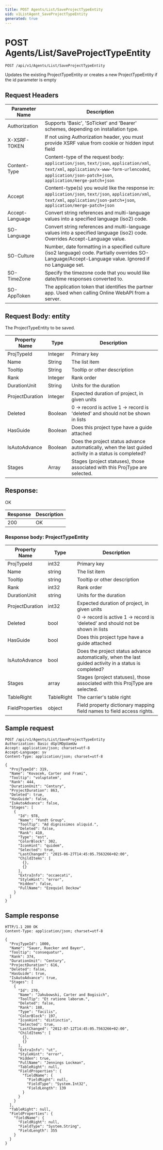 ```yaml
---
title: POST Agents/List/SaveProjectTypeEntity
uid: v1ListAgent_SaveProjectTypeEntity
generated: true
---
```


# POST Agents/List/SaveProjectTypeEntity

```http
POST /api/v1/Agents/List/SaveProjectTypeEntity
```

Updates the existing ProjectTypeEntity or creates a new ProjectTypeEntity if the id parameter is empty








## Request Headers

| Parameter Name | Description |
|----------------|-------------|
| Authorization  | Supports 'Basic', 'SoTicket' and 'Bearer' schemes, depending on installation type. |
| X-XSRF-TOKEN   | If not using Authorization header, you must provide XSRF value from cookie or hidden input field |
| Content-Type | Content-type of the request body: `application/json`, `text/json`, `application/xml`, `text/xml`, `application/x-www-form-urlencoded`, `application/json-patch+json`, `application/merge-patch+json` |
| Accept         | Content-type(s) you would like the response in: `application/json`, `text/json`, `application/xml`, `text/xml`, `application/json-patch+json`, `application/merge-patch+json` |
| Accept-Language | Convert string references and multi-language values into a specified language (iso2) code. |
| SO-Language | Convert string references and multi-language values into a specified language (iso2) code. Overrides Accept-Language value. |
| SO-Culture | Number, date formatting in a specified culture (iso2 language) code. Partially overrides SO-Language/Accept-Language value. Ignored if no Language set. |
| SO-TimeZone | Specify the timezone code that you would like date/time responses converted to. |
| SO-AppToken | The application token that identifies the partner app. Used when calling Online WebAPI from a server. |

## Request Body: entity 

The ProjectTypeEntity to be saved. 

| Property Name | Type |  Description |
|----------------|------|--------------|
| ProjTypeId | Integer | Primary key |
| Name | String | The list item |
| Tooltip | String | Tooltip or other description |
| Rank | Integer | Rank order |
| DurationUnit | String | Units for the duration |
| ProjectDuration | Integer | Expected duration of project, in given units |
| Deleted | Boolean | 0 -&gt; record is active 1 -&gt; record is 'deleted' and should not be shown in lists |
| HasGuide | Boolean | Does this project type have a guide attached |
| IsAutoAdvance | Boolean | Does the project status advance automatically, when the last guided activity in a status is completed? |
| Stages | Array | Stages (project statuses), those associated with this ProjType are selected. |

## Response:

OK

| Response | Description |
|----------------|-------------|
| 200 | OK |

### Response body: ProjectTypeEntity

| Property Name | Type |  Description |
|----------------|------|--------------|
| ProjTypeId | int32 | Primary key |
| Name | string | The list item |
| Tooltip | string | Tooltip or other description |
| Rank | int32 | Rank order |
| DurationUnit | string | Units for the duration |
| ProjectDuration | int32 | Expected duration of project, in given units |
| Deleted | bool | 0 -&gt; record is active 1 -&gt; record is 'deleted' and should not be shown in lists |
| HasGuide | bool | Does this project type have a guide attached |
| IsAutoAdvance | bool | Does the project status advance automatically, when the last guided activity in a status is completed? |
| Stages | array | Stages (project statuses), those associated with this ProjType are selected. |
| TableRight | TableRight | The carrier's table right |
| FieldProperties | object | Field property dictionary mapping field names to field access rights. |

## Sample request

```http!
POST /api/v1/Agents/List/SaveProjectTypeEntity
Authorization: Basic dGplMDpUamUw
Accept: application/json; charset=utf-8
Accept-Language: sv
Content-Type: application/json; charset=utf-8

{
  "ProjTypeId": 319,
  "Name": "Kovacek, Carter and Frami",
  "Tooltip": "voluptatem",
  "Rank": 444,
  "DurationUnit": "Century",
  "ProjectDuration": 863,
  "Deleted": true,
  "HasGuide": false,
  "IsAutoAdvance": false,
  "Stages": [
    {
      "Id": 978,
      "Name": "Yundt Group",
      "ToolTip": "Ad dignissimos aliquid.",
      "Deleted": false,
      "Rank": 410,
      "Type": "est",
      "ColorBlock": 302,
      "IconHint": "quidem",
      "Selected": true,
      "LastChanged": "2015-06-27T14:45:05.7563266+02:00",
      "ChildItems": [
        {},
        {}
      ],
      "ExtraInfo": "occaecati",
      "StyleHint": "error",
      "Hidden": false,
      "FullName": "Ezequiel Deckow"
    }
  ]
}
```

## Sample response

```http_
HTTP/1.1 200 OK
Content-Type: application/json; charset=utf-8

{
  "ProjTypeId": 1000,
  "Name": "Sauer, Ruecker and Bayer",
  "Tooltip": "consequatur",
  "Rank": 374,
  "DurationUnit": "Century",
  "ProjectDuration": 616,
  "Deleted": false,
  "HasGuide": true,
  "IsAutoAdvance": true,
  "Stages": [
    {
      "Id": 270,
      "Name": "Jakubowski, Carter and Bogisich",
      "ToolTip": "Et ratione laborum.",
      "Deleted": false,
      "Rank": 188,
      "Type": "facilis",
      "ColorBlock": 197,
      "IconHint": "distinctio",
      "Selected": true,
      "LastChanged": "2012-07-12T14:45:05.7563266+02:00",
      "ChildItems": [
        {},
        {}
      ],
      "ExtraInfo": "ut",
      "StyleHint": "error",
      "Hidden": true,
      "FullName": "Jennings Lockman",
      "TableRight": null,
      "FieldProperties": {
        "fieldName": {
          "FieldRight": null,
          "FieldType": "System.Int32",
          "FieldLength": 139
        }
      }
    }
  ],
  "TableRight": null,
  "FieldProperties": {
    "fieldName": {
      "FieldRight": null,
      "FieldType": "System.String",
      "FieldLength": 355
    }
  }
}
```